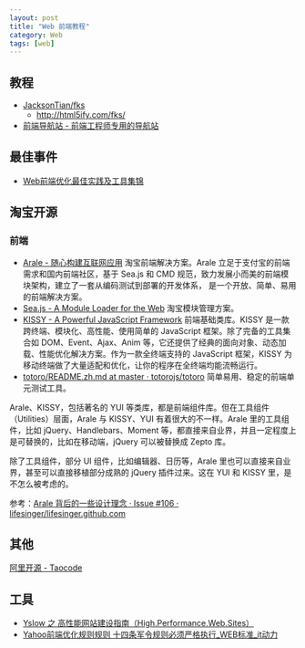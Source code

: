 ```yaml
---
layout: post
title: "Web 前端教程"
category: Web
tags: [web]
--- 
```

## 教程

- [JacksonTian/fks](https://github.com/JacksonTian/fks)
    + http://html5ify.com/fks/
- [前端导航站 - 前端工程师专用的导航站](http://123.jser.us/)

## 最佳事件

- [Web前端优化最佳实践及工具集锦](http://www.csdn.net/article/2013-09-23/2817020-web-performance-optimization)

## 淘宝开源

### 前端

- [Arale - 随心构建互联网应用](http://aralejs.org/) 淘宝前端解决方案。Arale 立足于支付宝的前端需求和国内前端社区，基于 Sea.js 和 CMD 规范，致力发展小而美的前端模块架构，建立了一套从编码测试到部署的开发体系， 是一个开放、简单、易用的前端解决方案。
- [Sea.js - A Module Loader for the Web](http://seajs.org/docs/) 淘宝模块管理方案。
- [KISSY - A Powerful JavaScript Framework](http://docs.kissyui.com/) 前端基础类库。KISSY   是一款跨终端、模块化、高性能、使用简单的 JavaScript 框架。除了完备的工具集合如 DOM、Event、Ajax、Anim 等，它还提供了经典的面向对象、动态加载、性能优化解决方案。作为一款全终端支持的 JavaScript 框架，KISSY 为移动终端做了大量适配和优化，让你的程序在全终端均能流畅运行。
- [totoro/README.zh.md at master · totorojs/totoro](https://github.com/totorojs/totoro/blob/master/README.zh.md) 简单易用、稳定的前端单元测试工具。

Arale、KISSY，包括著名的 YUI 等类库，都是前端组件库。但在工具组件（Utilities）层面，Arale 与 KISSY、YUI 有着很大的不一样。Arale 里的工具组件，比如 jQuery、Handlebars、Moment 等，都直接来自业界，并且一定程度上是可替换的，比如在移动端，jQuery 可以被替换成 Zepto 库。

除了工具组件，部分 UI 组件，比如编辑器、日历等，Arale 里也可以直接来自业界，甚至可以直接移植部分成熟的 jQuery 插件过来。这在 YUI 和 KISSY 里，是不怎么被考虑的。

参考：[Arale 背后的一些设计理念 · Issue #106 · lifesinger/lifesinger.github.com](https://github.com/lifesinger/lifesinger.github.com/issues/106)

## 其他

[阿里开源 - Taocode](http://code.taobao.org/opensources/)

## 工具

- [Yslow 之 高性能网站建设指南（High.Performance.Web.Sites）](http://julying.com/blog/high-performance-web-siteso-reilly/)
- [Yahoo前端优化规则规则 十四条军令规则必须严格执行_WEB标准_it动力](http://www.itokit.com/2012/0704/74572.html)










